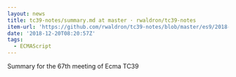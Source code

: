 ```yaml
---
layout: news
title: tc39-notes/summary.md at master · rwaldron/tc39-notes
item-url: 'https://github.com/rwaldron/tc39-notes/blob/master/es9/2018-11/summary.md'
date: '2018-12-20T08:20:57Z'
tags:
  - ECMAScript
---
```

Summary for the 67th meeting of Ecma TC39
